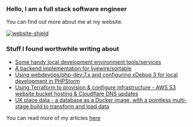 ### Hello, I am a full stack software engineer

You can find out more about me at my website.

[![website-shield](https://img.shields.io/website?url=http%3A%2F%2Fac93.uk)](https://ac93.uk)

### Stuff I found worthwhile writing about

<!-- BLOG-POST-LIST:START -->
- [Some handy local development environment tools/services](https://ac93.uk/articles/substitute-production-compatible-services-for-local-development/)
- [A backend implementation for livewire/sortable](https://ac93.uk/articles/laravel-livewire-sortable-implementation/)
- [Using webdevops/php-dev:7.x and configuring xDebug 3 for local development in PHPStorm](https://ac93.uk/articles/webdevops-php-dev-xdebug-phpstorm-2020-03/)
- [Using Terraform to provision & configure infrastructure - AWS S3 website bucket hosting & Cloudflare DNS updates](https://ac93.uk/articles/terraform-s3-websites-and-cloudflare/)
- [UK place data - a database as a Docker image, with a pointless multi-stage build to transform and load data](https://ac93.uk/articles/gazetteer-uk-place-data-docker-image/)
<!-- BLOG-POST-LIST:END -->

You can read more of my articles [here](https://ac93.uk/articles)
